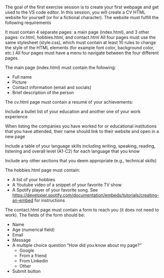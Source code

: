 The goal of the first exercise session is to create your first webpage and get used to the VS code editor. In this session, you will create a CV HTML website for yourself (or for a fictional character). The website must fulfill the following requirements

It must contain 4 separate pages: a main page (index.html), and 3 other pages: cv.html, hobbies.html, and contact.html
All four pages must use the same stylesheet (style.css), which must contain at least 10 rules to change the style of the HTML elements (for example font color, background color, etc.)
All four pages must have a menu to navigate between the four different pages. 

The main page (index.html) must contain the following:
  - Full name
  - Picture
  - Contact information (email and socials)
  - Brief description of the person

The cv.html page must contain a resumé of your achievements:

Include a bullet list of your education and another one of your work experience

When listing the companies you have worked for or educational institutions that you have attended, their name should link to their website and open in a new page

Include a table of your language skills including writing, speaking, reading, listening and overall level (A1-C2) for each language that you know

Include any other sections that you deem appropriate (e.g., technical skills)

The hobbies.html page must contain:
- A list of your hobbies 
- A Youtube video of a snippet of your favorite TV show
- A Spotify player of your favorite song. See https://developer.spotify.com/documentation/embeds/tutorials/creating-an-embed for instructions

The contact.html page must contain a form to reach you (it does not need to work). The fields of the form should be:
- Name
- Age (numerical field)
- Email
- Message
- A multiple choice question “How did you know about my page?”
  - Google
  - From a friend
  - From Linkedin
  - Other
- Submit button

